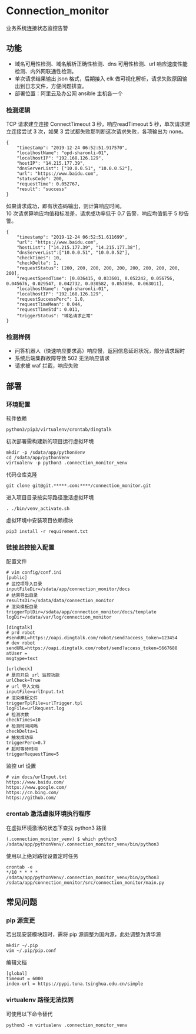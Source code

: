 # Connection_monitor
业务系统连接状态监控告警
## 功能
* 域名可用性检测、域名解析正确性检测、dns 可用性检测、url 响应速度性能检测、内外网联通性检测。
* 单次请求结果输出 json 格式，后期接入 elk 做可视化解析，请求失败原因输出到日志文件，方便问题排查。
* 部署位置：阿里云及办公网 ansible 主机各一个
### 检测逻辑
TCP 请求建立连接 ConnectTimeout 3 秒，响应readTimeout 5 秒，单次请求建立连接尝试 3 次，如果 3 尝试都失败那判断这次请求失败，各项输出为 none。
```
{
	"timestamp": "2019-12-24 06:52:51.917570",
	"localhostName": "opd-sharonli-01",
	"localhostIP": "192.168.126.129",
	"hostIP": "14.215.177.39",
	"dnsServerList": ["10.0.0.51", "10.0.0.52"],
	"url": "https://www.baidu.com",
	"statusCode": 200,
	"requestTime": 0.052767,
	"result": "success"
}
```
如果请求成功，即有状态码输出，则计算响应时间。</br>
10 次请求算响应均值和标准差，请求成功率低于 0.7 告警，响应均值低于 5 秒告警。</br>
```
{
	"timestamp": "2019-12-24 06:52:51.611699",
	"url": "https://www.baidu.com",
	"hostList": ["14.215.177.39", "14.215.177.38"],
	"dnsServerList":["10.0.0.51", "10.0.0.52"],
	"checkTimes": 10,
	"checkDelta": 1,
	"requestStatus": [200, 200, 200, 200, 200, 200, 200, 200, 200, 200],
	"requestSpendTime": [0.036415, 0.033601, 0.052242, 0.056756, 0.045676, 0.029547, 0.042732, 0.030582, 0.053056, 0.063011],
	"localhostName": "opd-sharonli-01",
	"localhostIP": "192.168.126.129",
	"requestSuccessPerc": 1.0,
	"requestTimeMean": 0.044,
	"requestTimeStd": 0.011,
	"triggerStatus": "域名请求正常"
}
```

### 检测样例
* 问答机器人（快速响应要求高）响应慢，返回信息延迟状况，部分请求超时
* 系统后端集群故障导致 502 无法响应请求
* 请求被 waf 拦截，响应失败

## 部署
### 环境配置
软件依赖
```
python3/pip3/virtualenv/crontab/dingtalk
```
初次部署需构建新的项目运行虚拟环境
```
mkdir -p /sdata/app/pythonVenv
cd /sdata/app/pythonVenv
virtualenv -p python3 .connection_monitor_venv
```
代码仓库克隆
```
git clone git@git.*****.com:****/connection_monitor.git
```
进入项目目录按实际路径激活虚拟环境
```
. ./bin/venv_activate.sh
```
虚拟环境中安装项目依赖模块
```
pip3 install -r requirement.txt
```

### 链接监控接入配置
配置文件
```
# vim config/conf.ini 
[public]
# 监控项导入目录
inputFileDir=/sdata/app/connection_monitor/docs
# 结果导出目录
resultsDir=/sdata/data/connection_monitor
# 渲染模板目录
triggerTplDir=/sdata/app/connection_monitor/docs/template
logDir=/sdata/var/log/connection_monitor

[dingtalk]
# prd robot
#sendURL=https://oapi.dingtalk.com/robot/send?access_token=123454
# dev robot
sendURL=https://oapi.dingtalk.com/robot/send?access_token=5667688
atUser = 
msgtype=text

[urlcheck]
# 是否开启 url 监控功能
urlCheck=True
# url 导入文档
inputFile=urlInput.txt
# 渲染模板文件
triggerTplFile=urlTrigger.tpl
logFile=urlRequest.log
# 检测次数
checkTimes=10
# 检测时间间隔
checkDelta=1
# 触发成功率
triggerPerc=0.7
# 超时等待时间
triggerRequestTime=5

```
监控 url 设置
```
# vim docs/urlInput.txt 
https://www.baidu.com/
https://www.google.com/
https://cn.bing.com/
https://github.com/

```
### crontab 激活虚拟环境执行程序
在虚拟环境激活的状态下查找 python3 路径
```
(.connection_monitor_venv) $ which python3
/sdata/app/pythonVenv/.connection_monitor_venv/bin/python3
```
使用以上绝对路径设置定时任务
```
crontab -e
*/10 * * * * /sdata/app/pythonVenv/.connection_monitor_venv/bin/python3 /sdata/app/connection_monitor/src/connection_monitor/main.py
```


## 常见问题
### pip 源变更
若出现安装模块超时，需将 pip 源调整为国内源，此处调整为清华源
```
mkdir ~/.pip
vim ~/.pip/pip.conf
```
编辑文档
```
[global]
timeout = 6000
index-url = https://pypi.tuna.tsinghua.edu.cn/simple
```

### virtualenv 路径无法找到
可使用以下命令替代
```
python3 -m virtualenv .connection_monitor_venv
```

